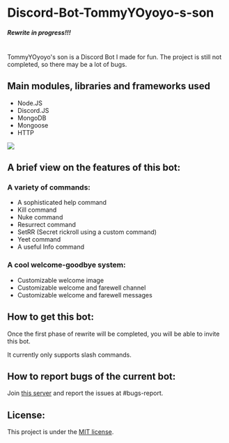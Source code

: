 # Discord-Bot-TommyYOyoyo-s-son

##### Rewrite in progress!!! 
#

TommyYOyoyo's son is a Discord Bot I made for fun. The project is still not completed, so there may be a lot of bugs.

## Main modules, libraries and frameworks used
- Node.JS
- Discord.JS
- MongoDB
- Mongoose
- HTTP

![](https://user-images.githubusercontent.com/79941840/179247399-fe829843-9e42-4a63-8e44-0291b28c7ab6.png)

## A brief view on the features of this bot:
### A variety of commands:
- A sophisticated help command
- Kill command
- Nuke command 
- Resurrect command
- SetRR (Secret rickroll using a custom command)
- Yeet command
- A useful Info command

### A cool welcome-goodbye system:
- Customizable welcome image
- Customizable welcome and farewell channel
- Customizable welcome and farewell messages

## How to get this bot:
Once the first phase of rewrite will be completed, you will be able to invite this bot.

It currently only supports slash commands.

## How to report bugs of the current bot:
Join [this server](https://discord.gg/wRtZ6fRhZC) and report the issues at #bugs-report.

## License:
This project is under the [MIT license](https://github.com/TommyYOyoyo/Discord-Bot-TommyYOyoyo-s-son/blob/master/LICENSE).


